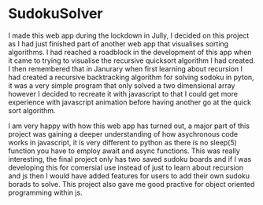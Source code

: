 # SudokuSolver
I made this web app during the lockdown in Jully, I decided on this project as I had just finished part of another web app that visualises sorting algorithms. I had reached a roadblock in the development of this app when it came to trying to visualise the recursive quicksort algorithm I had created. I then remembered that in Janurary when first learning about recursion I had created a recursive backtracking algorithm for solving sodoku in pyton, it was a very simple program that only solved a two dimensional array however I decided to recreate it with javascript to that I could get more experience with javascript animation before having another go at the quick sort algorithm.

I am very happy with how this web app has turned out, a major part of this project was gaining a deeper understanding of how asychronous code works in javascript, it is very different to python as there is no sleep(5) function you have to employ await and async functions. This was really interesting, the final project only has two saved sudoku boards and if I was developing this for comersial use instead of just to learn about recursion and js then I would have added features for users to add their own sudoku borads to solve. 
This project also gave me good practive for object oriented programming within js.
